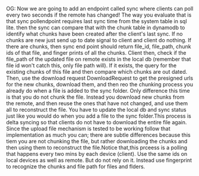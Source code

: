 OG: Now we are going to add an endpoint called sync where clients can poll every two seconds if the remote has changed! The way you evaluate that is that sync pollendpoint requires last sync time from the system table in sql lite. then the sync can compare that with the chunk table in dynamodb to identify what chunks have been created after the client's last sync. If no chunks are new just send up to date signal to client and client do nothing. If there are chunks, then sync end point should return file_id, file_path, chunk ids of that file, and finger prints of all the chunks. Client then, check if the file_path of the updated file on remote exists in the local db (remember that file id won't catch this, only file path will). If it exists, the query for the existing chunks of this file and then compare which chunks are out dated. Then, use the download request DownloadRequest to get the presigned urls for the new chunks, download them, and then reo the chunking process you already do when a file is added to the sync folder. Only difference this time is that you do not chunk the file. Instead you download new chunks from the remote, and then reuse the ones that have not changed, and use them all to reconstruct the file. You have to update the local db and sync status just like you would do when you add a file to the sync folder.This process is delta syncing so that clients do not have to download the entire file again. Since the upload file mechanism is tested to be working follow that implementation as much you can; there are subtle differences because this tiem you are not chunking the file, but rather downloading the chunks and then using them to reconstruct the file.Notice that,this prceess is a polling that happens every two mins by each device (client). Use the same ids on local devices as well as remote. But do not rely on it. Instead use fingerprint to recognize the chunks and file path for files and flders.